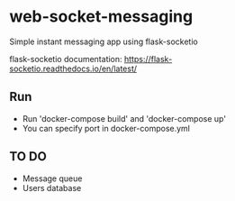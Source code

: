 # web-socket-messaging
Simple instant messaging app using flask-socketio

flask-socketio documentation: https://flask-socketio.readthedocs.io/en/latest/

Run
---
- Run 'docker-compose build' and 'docker-compose up'
- You can specify port in docker-compose.yml


TO DO
-----
- Message queue
- Users database
